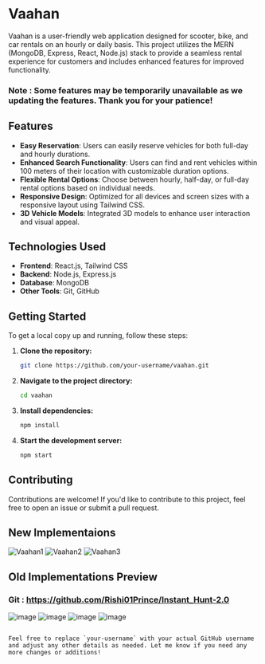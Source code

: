 # Vaahan

Vaahan is a user-friendly web application designed for scooter, bike, and car rentals on an hourly or daily basis. This project utilizes the MERN (MongoDB, Express, React, Node.js) stack to provide a seamless rental experience for customers and includes enhanced features for improved functionality.

### Note : Some features may be temporarily unavailable as we updating the features. Thank you for your patience!

## Features

- **Easy Reservation**: Users can easily reserve vehicles for both full-day and hourly durations.
- **Enhanced Search Functionality**: Users can find and rent vehicles within 100 meters of their location with customizable duration options.
- **Flexible Rental Options**: Choose between hourly, half-day, or full-day rental options based on individual needs.
- **Responsive Design**: Optimized for all devices and screen sizes with a responsive layout using Tailwind CSS.
- **3D Vehicle Models**: Integrated 3D models to enhance user interaction and visual appeal.

## Technologies Used

- **Frontend**: React.js, Tailwind CSS
- **Backend**: Node.js, Express.js
- **Database**: MongoDB
- **Other Tools**: Git, GitHub

## Getting Started

To get a local copy up and running, follow these steps:

1. **Clone the repository:**
   ```bash
   git clone https://github.com/your-username/vaahan.git
   ```

2. **Navigate to the project directory:**
   ```bash
   cd vaahan
   ```

3. **Install dependencies:**
   ```bash
   npm install
   ```

4. **Start the development server:**
   ```bash
   npm start
   ```

## Contributing

Contributions are welcome! If you'd like to contribute to this project, feel free to open an issue or submit a pull request.

## New Implementaions 
![Vaahan1](https://github.com/user-attachments/assets/cef71b41-cd87-4208-81d7-e4412eedf9b0)
![Vaahan2](https://github.com/user-attachments/assets/9252189a-a963-45af-93d2-1440ab18dcf5)
![Vaahan3](https://github.com/user-attachments/assets/88b51de4-28ee-473a-b829-02fc3a0ebef8)

 
## Old Implementations Preview
### Git : https://github.com/Rishi01Prince/Instant_Hunt-2.0
![image](https://github.com/Rishi01Prince/Easy-Reach-2.0/assets/117525650/ac5afad2-843d-4b1f-8392-eb831432fc78)
![image](https://github.com/Rishi01Prince/Easy-Reach-2.0/assets/117525650/a9ee3dfd-300f-41d8-ae93-deaf26c8e4d9)
![image](https://github.com/Rishi01Prince/Easy-Reach-2.0/assets/117525650/6d334d45-e33f-466e-b854-cc3c3e79532a)
![image](https://github.com/Rishi01Prince/Easy-Reach-2.0/assets/117525650/be517865-a408-4a07-8cb1-47e8acc70e2b)

```

Feel free to replace `your-username` with your actual GitHub username and adjust any other details as needed. Let me know if you need any more changes or additions!
